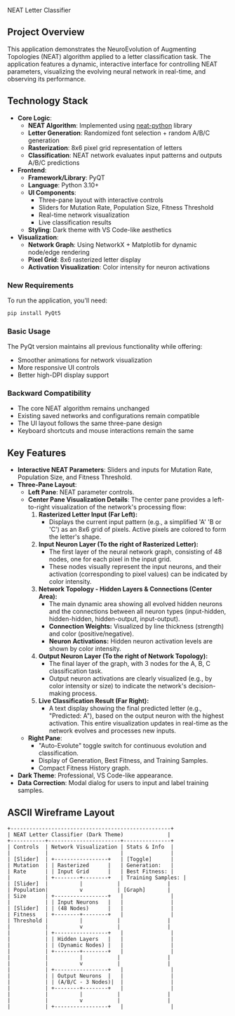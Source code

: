 NEAT Letter Classifier

## Project Overview
This application demonstrates the NeuroEvolution of Augmenting Topologies (NEAT) algorithm applied to a letter classification task. The application features a dynamic, interactive interface for controlling NEAT parameters, visualizing the evolving neural network in real-time, and observing its performance.

## Technology Stack
- **Core Logic**:
    - **NEAT Algorithm**: Implemented using [neat-python](https://github.com/CodeReclaimers/neat-python) library
    - **Letter Generation**: Randomized font selection + random A/B/C generation
    - **Rasterization**: 8x6 pixel grid representation of letters
    - **Classification**: NEAT network evaluates input patterns and outputs A/B/C predictions
- **Frontend**:
    - **Framework/Library**: PyQT
    - **Language**: Python 3.10+
    - **UI Components**: 
        - Three-pane layout with interactive controls
        - Sliders for Mutation Rate, Population Size, Fitness Threshold
        - Real-time network visualization
        - Live classification results
    - **Styling**: Dark theme with VS Code-like aesthetics
- **Visualization**:
    - **Network Graph**: Using NetworkX + Matplotlib for dynamic node/edge rendering
    - **Pixel Grid**: 8x6 rasterized letter display
    - **Activation Visualization**: Color intensity for neuron activations


### New Requirements
To run the application, you'll need:
```bash
pip install PyQt5
```

### Basic Usage
The PyQt version maintains all previous functionality while offering:
- Smoother animations for network visualization
- More responsive UI controls
- Better high-DPI display support

### Backward Compatibility
- The core NEAT algorithm remains unchanged
- Existing saved networks and configurations remain compatible
- The UI layout follows the same three-pane design
- Keyboard shortcuts and mouse interactions remain the same

## Key Features
- **Interactive NEAT Parameters**: Sliders and inputs for Mutation Rate, Population Size, and Fitness Threshold.
- **Three-Pane Layout**:
    - **Left Pane**: NEAT parameter controls.
    - **Center Pane Visualization Details**:
        The center pane provides a left-to-right visualization of the network's processing flow:
        1.  **Rasterized Letter Input (Far Left):**
            *   Displays the current input pattern (e.g., a simplified 'A' 'B or 'C') as an 8x6 grid of pixels. Active pixels are colored to form the letter's shape.
        2.  **Input Neuron Layer (To the right of Rasterized Letter):**
            *   The first layer of the neural network graph, consisting of 48 nodes, one for each pixel in the input grid.
            *   These nodes visually represent the input neurons, and their activation (corresponding to pixel values) can be indicated by color intensity.
        3.  **Network Topology - Hidden Layers & Connections (Center Area):**
            *   The main dynamic area showing all evolved hidden neurons and the connections between all neuron types (input-hidden, hidden-hidden, hidden-output, input-output).
            *   **Connection Weights:** Visualized by line thickness (strength) and color (positive/negative).
            *   **Neuron Activations:** Hidden neuron activation levels are shown by color intensity.
        4.  **Output Neuron Layer (To the right of Network Topology):**
            *   The final layer of the graph, with 3 nodes for the A, B, C classification task.
            *   Output neuron activations are clearly visualized (e.g., by color intensity or size) to indicate the network's decision-making process.
        5.  **Live Classification Result (Far Right):**
            *   A text display showing the final predicted letter (e.g., "Predicted: A"), based on the output neuron with the highest activation.
        This entire visualization updates in real-time as the network evolves and processes new inputs.
    - **Right Pane**:
        - "Auto-Evolute" toggle switch for continuous evolution and classification.
        - Display of Generation, Best Fitness, and Training Samples.
        - Compact Fitness History graph.
- **Dark Theme**: Professional, VS Code-like appearance.
- **Data Correction**: Modal dialog for users to input and label training samples.

## ASCII Wireframe Layout
```
+---------------------------------------------------+
| NEAT Letter Classifier (Dark Theme)              |
+-----------+-----------------------+---------------+
| Controls  | Network Visualization | Stats & Info  |
|           |                       |               |
| [Slider]  | +-----------------+   | [Toggle]      |
| Mutation  | | Rasterized      |   | Generation:   |
| Rate      | | Input Grid      |   | Best Fitness: |
|           | +--------+--------+   | Training Samples: |
| [Slider]  |          |           |               |
| Population|          v           | [Graph]       |
| Size      | +-----------------+   |               |
|           | | Input Neurons   |   |               |
| [Slider]  | | (48 Nodes)      |   |               |
| Fitness   | +--------+--------+   |               |
| Threshold |          |           |               |
|           |          v           |               |
|           | +-----------------+   |               |
|           | | Hidden Layers   |   |               |
|           | | (Dynamic Nodes) |   |               |
|           | +--------+--------+   |               |
|           |          |           |               |
|           |          v           |               |
|           | +-----------------+   |               |
|           | | Output Neurons  |   |               |
|           | | (A/B/C - 3 Nodes)|  |               |
|           | +--------+--------+   |               |
|           |          |           |               |
|           |          v           |               |
|           | +-----------------+   |               |
